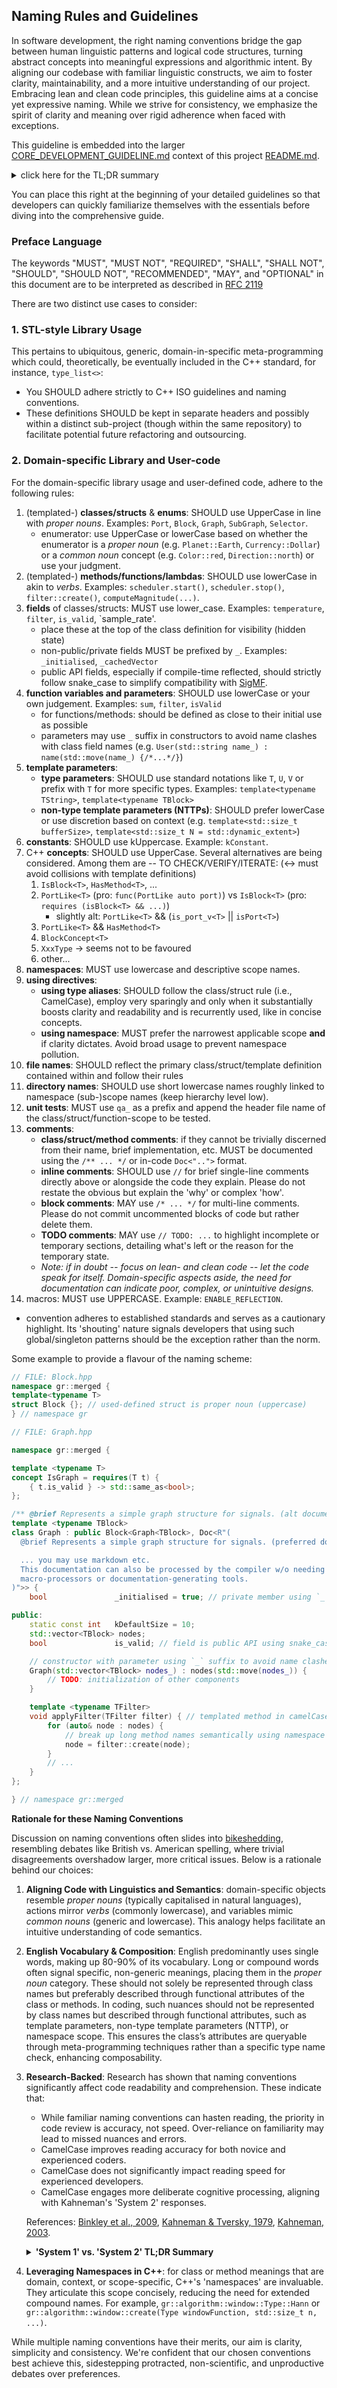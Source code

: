 ## Naming Rules and Guidelines
In software development, the right naming conventions bridge the gap between human linguistic patterns and logical code structures, turning abstract concepts into meaningful expressions and algorithmic intent. By aligning our codebase with familiar linguistic constructs, we aim to foster clarity, maintainability, and a more intuitive understanding of our project. Embracing lean and clean code principles, this guideline aims at a concise yet expressive naming. While we strive for consistency, we emphasize the spirit of clarity and meaning over rigid adherence when faced with exceptions.

This guideline is embedded into the larger [CORE_DEVELOPMENT_GUIDELINE.md](../blob/main/CORE_DEVELOPMENT_GUIDELINE.md) context of this project [README.md](../blob/main/README.md).
<details> <summary>click here for the TL;DR summary</summary>

## Naming Conventions: Quick Summary (TL;DR)

- **General Philosophy**: Strive for clarity and intuition. When in doubt, prioritize clarity over strict adherence to these rules.
- **Classes/Structs/Enums**: Use `UpperCase` like `Graph` or `SubGraph`.
- **Methods/Functions/Lambdas**: Use `lowerCase` such as `start()` or `create()`.
- **Fields**: Use `snake_case` for public fields like `is_valid`. Non-public fields start with `_`, e.g., `_initialised`.
- **Function Variables & Parameters**: Use `lowerCase` or discretion.
- **Template Parameters**: Types use `T` or `TSpecificName`. Non-types are `lowerCase` or context-specific.
- **Constants**: Use `kUppercase`, e.g., `kConstant`.
- **C++ Concepts**: Favor `UpperCase` like `PortLike` or `HasMethod`.
- **Namespaces**: Always `lowercase`.
- **Type Aliases**: Use `UpperCase`.
- **Files & Directories**: Reflect primary class/struct/template definition. Short, `lowercase` for directories.
- **Unit Tests**: Prefix with `qa_`.
- **Comments**: Be concise, focus on the 'why'. Use `/** ... */` for documentation, `//` for inline.
- **Macros**: Always `UPPERCASE`.
</details>

You can place this right at the beginning of your detailed guidelines so that developers can quickly familiarize themselves with the essentials before diving into the comprehensive guide.


### Preface Language
The keywords "MUST", "MUST NOT", "REQUIRED", "SHALL", "SHALL NOT", "SHOULD", "SHOULD NOT", "RECOMMENDED", "MAY", and "OPTIONAL" in this document are to be interpreted as described in [RFC 2119](https://datatracker.ietf.org/doc/html/rfc2119)

There are two distinct use cases to consider:

### 1. STL-style Library Usage
This pertains to ubiquitous, generic, domain-in-specific meta-programming which could, theoretically, be eventually included in the C++ standard, for instance, `type_list<>`:
* You SHOULD adhere strictly to C++ ISO guidelines and naming conventions.
* These definitions SHOULD be kept in separate headers and possibly within a distinct sub-project (though within the same repository) to facilitate potential future refactoring and outsourcing.

### 2. Domain-specific Library and User-code
For the domain-specific library usage and user-defined code, adhere to the following rules:

1. (templated-) **classes/structs** & **enums**: SHOULD use UpperCase in line with *proper nouns*. Examples: `Port`, `Block`, `Graph`, `SubGraph`, `Selector`.
    - enumerator: use UpperCase or lowerCase based on whether the enumerator is a *proper noun* (e.g. `Planet::Earth`, `Currency::Dollar`) or a *common noun* concept (e.g. `Color::red`, `Direction::north`) or use your judgment.
2. (templated-) **methods/functions/lambdas**: SHOULD use lowerCase in akin to *verbs*. Examples: `scheduler.start()`, `scheduler.stop()`, `filter::create()`, `computeMagnitude(...)`.
3. **fields** of classes/structs: MUST use lower_case. Examples: `temperature`, `filter`, `is_valid`, `sample_rate'.
    - place these at the top of the class definition for visibility (hidden state)
    - non-public/private fields MUST be prefixed by `_`. Examples: `_initialised`, `_cachedVector`
    - public API fields, especially if compile-time reflected, should strictly follow snake_case to simplify compatibility with [SigMF](https://github.com/sigmf/SigMF).
4. **function variables and parameters**: SHOULD use lowerCase or your own judgement. Examples: `sum`, `filter`, `isValid`
    - for functions/methods: should be defined as close to their initial use as possible
    - parameters may use `_` suffix in constructors to avoid name clashes with class field names (e.g. `User(std::string name_) : name(std::move(name_) {/*...*/}`)
5. **template parameters**:
    - **type parameters**: SHOULD use standard notations like `T`, `U`, `V` or prefix with `T` for more specific types. Examples: `template<typename TString>`, `template<typename TBlock>`
    - **non-type template parameters (NTTPs)**: SHOULD prefer lowerCase or use discretion based on context (e.g. `template<std::size_t bufferSize>`, `template<std::size_t N = std::dynamic_extent>`)
6. **constants**: SHOULD use kUppercase. Example: `kConstant`.
7. C++ **concepts**: SHOULD use UpperCase. Several alternatives are being considered. Among them are -- TO CHECK/VERIFY/ITERATE: (<-> must avoid collisions with template definitions)
    1. `IsBlock<T>`, `HasMethod<T>`, ...
    2. `PortLike<T>` (pro: `func(PortLike auto port)`) vs `IsBlock<T>` (pro: `requires (isBlock<T> && ...)`)
        * slightly alt: `PortLike<T>` && (`is_port_v<T>` || `isPort<T>`)
    3. `PortLike<T>` && `HasMethod<T>`
    4. `BlockConcept<T>`
    5. `XxxType` -> seems not to be favoured
    6. other...
8. **namespaces**: MUST use lowercase and descriptive scope names.
9. **using directives**:
    - **using type aliases**: SHOULD follow the class/struct rule (i.e., CamelCase), employ very sparingly and only when it substantially boosts clarity and readability and is recurrently used, like in concise concepts.
    - **using namespace**: MUST prefer the narrowest applicable scope __and__ if clarity dictates. Avoid broad usage to prevent namespace pollution.
10. **file names**: SHOULD reflect the primary class/struct/template definition contained within and follow their rules
11. **directory names**: SHOULD use short lowercase names roughly linked to namespace (sub-)scope names (keep hierarchy level low).
12. **unit tests**: MUST use `qa_` as a prefix and append the header file name of the class/struct/function-scope to be tested.
13. **comments**:
    - **class/struct/method comments**: if they cannot be trivially discerned from their name, brief implementation, etc. MUST be documented using the `/** ... */` or in-code `Doc<"..">` format.
    - **inline comments**: SHOULD use `//` for brief single-line comments directly above or alongside the code they explain. Please do not restate the obvious but explain the 'why' or complex 'how'.
    - **block comments**: MAY use `/* ... */` for multi-line comments. Please do not commit uncommented blocks of code but rather delete them.
    - **TODO comments**: MAY use `// TODO: ...` to highlight incomplete or temporary sections, detailing what's left or the reason for the temporary state.
    - *Note: if in doubt -- focus on lean- and clean code -- let the code speak for itself. Domain-specific aspects aside, the need for documentation can indicate poor, complex, or unintuitive designs.*
14. macros: MUST use UPPERCASE. Example: `ENABLE_REFLECTION`.
- convention adheres to established standards and serves as a cautionary highlight. Its 'shouting' nature signals developers that using such global/singleton patterns should be the exception rather than the norm.

Some example to provide a flavour of the naming scheme:

```cpp
// FILE: Block.hpp
namespace gr::merged {
template<typename T>
struct Block {}; // used-defined struct is proper noun (uppercase)
} // namespace gr

// FILE: Graph.hpp

namespace gr::merged {

template <typename T>
concept IsGraph = requires(T t) {
    { t.is_valid } -> std::same_as<bool>;
};

/** @brief Represents a simple graph structure for signals. (alt documentation)*/
template <typename TBlock>
class Graph : public Block<Graph<TBlock>, Doc<R"(
  @brief Represents a simple graph structure for signals. (preferred documentation)

  ... you may use markdown etc.
  This documentation can also be processed by the compiler w/o needing additional
  macro-processors or documentation-generating tools.
)">> {
    bool               _initialised = true; // private member using `_` prefix

public:
    static const int   kDefaultSize = 10;
    std::vector<TBlock> nodes;
    bool               is_valid; // field is public API using snake_case

    // constructor with parameter using `_` suffix to avoid name clashes
    Graph(std::vector<TBlock> nodes_) : nodes(std::move(nodes_)) {
        // TODO: initialization of other components
    }

    template <typename TFilter>
    void applyFilter(TFilter filter) { // templated method in camelCase
        for (auto& node : nodes) {
            // break up long method names semantically using namespace
            node = filter::create(node);
        }
        // ...
    }
};

} // namespace gr::merged
```

**Rationale for these Naming Conventions**

Discussion on naming conventions often slides into [bikeshedding](https://en.wikipedia.org/wiki/Law_of_triviality), resembling debates like British vs. American spelling, where trivial disagreements overshadow larger, more critical issues. Below is a rationale behind our choices:

1. **Aligning Code with Linguistics and Semantics**: domain-specific objects resemble *proper nouns* (typically capitalised in natural languages), actions mirror *verbs* (commonly lowercase), and variables mimic *common nouns* (generic and lowercase). This analogy helps facilitate an intuitive understanding of code semantics.

2. **English Vocabulary & Composition**: English predominantly uses single words, making up 80-90% of its vocabulary. Long or compound words often signal specific, non-generic meanings, placing them in the *proper noun* category. These should not solely be represented through class names but preferably described through functional attributes of the class or methods. In coding, such nuances should not be represented by class names but described through functional attributes, such as template parameters, non-type template parameters (NTTP), or namespace scope. This ensures the class’s attributes are queryable through meta-programming techniques rather than a specific type name check, enhancing composability.

3. **Research-Backed**: Research has shown that naming conventions significantly affect code readability and comprehension. These indicate that:
    - While familiar naming conventions can hasten reading, the priority in code review is accuracy, not speed. Over-reliance on familiarity may lead to missed nuances and errors.
    - CamelCase improves reading accuracy for both novice and experienced coders.
    - CamelCase does not significantly impact reading speed for experienced developers.
    - CamelCase engages more deliberate cognitive processing, aligning with Kahneman's 'System 2' responses.

   References: [Binkley et al., 2009](http://www.cs.loyola.edu/~binkley/papers/icpc09-clouds.pdf), [Kahneman & Tversky, 1979](https://www.uzh.ch/cmsssl/suz/dam/jcr:00000000-64a0-5b1c-0000-00003b7ec704/10.05-kahneman-tversky-79.pdf), [Kahneman, 2003](https://www2.econ.iastate.edu/tesfatsi/JudgementAndChoice.MappingBoundedRationality.DKahneman2003.pdf).
    <details><summary><b>'System 1' vs. 'System 2' TL;DR Summary</b></summary>

   Psychologist Daniel Kahneman introduced the concepts of 'System 1' and 'System 2' as two distinct modes of thinking in his groundbreaking work. Here's a quick rundown of these systems:

   ### 'System 1'

    - **Type**: Automatic, instinctive.
    - **Characteristics**:
        - Fast
        - Intuitive
        - Emotion-driven
        - Often operates subconsciously
    - **When it's active**:
        - Jumping to conclusions
        - Making gut reactions
        - Recognizing familiar patterns

   ### 'System 2'

    - **Type**: Deliberative, analytical.
    - **Characteristics**:
        - Slow
        - Logical
        - Requires effort
        - Conscious thinking involved
    - **When it's active**:
        - Solving complex math problems
        - Making deliberate choices
        - Evaluating evidence

   The distinction between 'System 1' and 'System 2' thinking is not just theoretical; it has practical applications in numerous fields, including software development. For a deeper dive into these concepts and their implications, consider reading Kahneman's book "[Thinking, Fast and Slow](https://www.amazon.com/Daniel-Kahneman/dp/0374533555)".
    </details>

4. **Leveraging Namespaces in C++**: for class or method meanings that are domain, context, or scope-specific, C++'s 'namespaces' are invaluable. They articulate this scope concisely, reducing the need for extended compound names. For example, `gr::algorithm::window::Type::Hann` or `gr::algorithm::window::create(Type windowFunction, std::size_t n, ...)`.

While multiple naming conventions have their merits, our aim is clarity, simplicity and consistency. We're confident that our chosen conventions best achieve this, sidestepping protracted, non-scientific, and unproductive debates over preferences.
